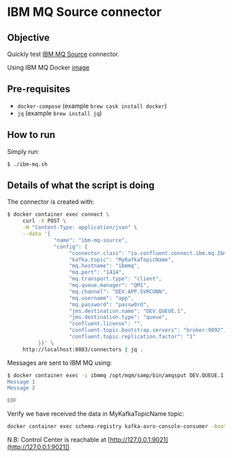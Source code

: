 # IBM MQ Source connector

## Objective

Quickly test [IBM MQ Source](https://docs.confluent.io/current/connect/kafka-connect-ibmmq/index.html) connector.

Using IBM MQ Docker [image](https://hub.docker.com/r/ibmcom/mq/)

## Pre-requisites

* `docker-compose` (example `brew cask install docker`)
* `jq` (example `brew install jq`)


## How to run
  
Simply run:

```
$ ./ibm-mq.sh
```

## Details of what the script is doing

The connector is created with:

```bash
$ docker container exec connect \
     curl -X POST \
     -H "Content-Type: application/json" \
     --data '{
               "name": "ibm-mq-source",
               "config": {
                    "connector.class": "io.confluent.connect.ibm.mq.IbmMQSourceConnector",
                    "kafka.topic": "MyKafkaTopicName",
                    "mq.hostname": "ibmmq",
                    "mq.port": "1414",
                    "mq.transport.type": "client",
                    "mq.queue.manager": "QM1",
                    "mq.channel": "DEV.APP.SVRCONN",
                    "mq.username": "app",
                    "mq.password": "passw0rd",
                    "jms.destination.name": "DEV.QUEUE.1",
                    "jms.destination.type": "queue",
                    "confluent.license": "",
                    "confluent.topic.bootstrap.servers": "broker:9092",
                    "confluent.topic.replication.factor": "1"
          }}' \
     http://localhost:8083/connectors | jq .
```

Messages are sent to IBM MQ using:

```bash
$ docker container exec -i ibmmq /opt/mqm/samp/bin/amqsput DEV.QUEUE.1 << EOF
Message 1
Message 2

EOF
```

Verify we have received the data in MyKafkaTopicName topic:

```bash
docker container exec schema-registry kafka-avro-console-consumer -bootstrap-server broker:9092 --topic MyKafkaTopicName --from-beginning --max-messages 2
```

N.B: Control Center is reachable at [http://127.0.0.1:9021](http://127.0.0.1:9021])
